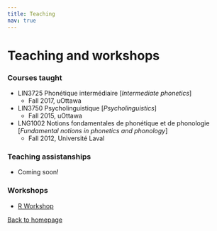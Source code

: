 ```yaml
---
title: Teaching
nav: true
---
```


<h1>Teaching and workshops</h1>

<h3>Courses taught</h3>

- LIN3725 Phonétique intermédiaire [_Intermediate phonetics_]
  - Fall 2017, uOttawa
- LIN3750 Psycholinguistique [_Psycholinguistics_]
  - Fall 2015, uOttawa
- LNG1002 Notions fondamentales de phonétique et de phonologie [_Fundamental notions in phonetics and phonology_]
  - Fall 2012, Université Laval

<h3>Teaching assistanships</h3>

- Coming soon!

<h3>Workshops</h3>

- [R Workshop](https://felixdtrudel.github.io/Rworkshop.html)

[Back to homepage](https://felixdtrudel.github.io/index.html)
